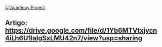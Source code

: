 [![Academy Project](https://img.shields.io/badge/Academy-Project-informational.svg)](https://www.facebook.com/Curso-de-Ciência-da-Computação-470257173378377/)

## Artigo: https://drive.google.com/file/d/1Yb6MTVtxjycn4iLh6U1laIgSxLMU42n7/view?usp=sharing